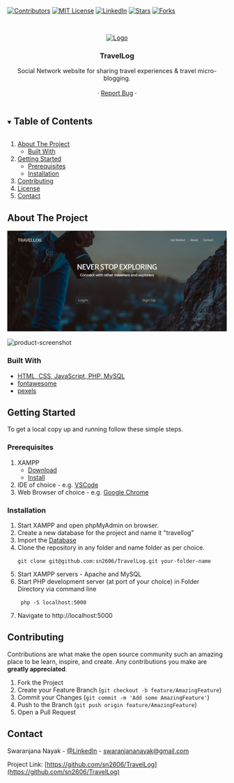 <!--
*** Thanks for checking out the Best-README-Template. If you have a suggestion
*** that would make this better, please fork the TravelLog and create a pull request
*** or simply open an issue with the tag "enhancement".
*** Thanks again! Now go create something AMAZING! :D
***
***
***
*** To avoid retyping too much info. Do a search and replace for the following:
*** sn2606, TravelLog, LinkedIn, swaranjananayak@gmail.com, TravelLog, Social Network website for sharing travel experiences & travel micro-blogging.
-->



<!-- PROJECT SHIELDS -->
<!--
*** I'm using markdown "reference style" links for readability.
*** Reference links are enclosed in brackets [ ] instead of parentheses ( ).
*** See the bottom of this document for the declaration of the reference variables
*** for contributors-url, forks-url, etc. This is an optional, concise syntax you may use.
*** https://www.markdownguide.org/basic-syntax/#reference-style-links
-->
[![Contributors][contributors-shield]][contributors-url]
[![MIT License][license-shield]][license-url]
[![LinkedIn][linkedin-shield]][linkedin-url]
[![Stars][stars-shield]][stars-url]
[![Forks][forks-shield]][forks-url]



<!-- PROJECT LOGO -->
<br />
<p align="center">
  <a href="https://github.com/sn2606/TravelLog">
    <img src="Images\alps_favicon.png" alt="Logo" width="80" height="80">
  </a>

  <h3 align="center">TravelLog</h3>

  <p align="center">
    Social Network website for sharing travel experiences & travel micro-blogging.
    <br />
    <!-- <a href="https://github.com/sn2606/TravelLog"><strong>Explore the docs »</strong></a> -->
    <br />
    <!-- <br /> -->
    <!-- <a href="https://github.com/sn2606/TravelLog">View Demo</a> -->
    ·
    <a href="https://github.com/sn2606/TravelLog/issues">Report Bug</a>
    ·
    <!-- <a href="https://github.com/sn2606/TravelLog/issues">Request Feature</a> -->
  </p>
</p>



<!-- TABLE OF CONTENTS -->
<details open="open">
  <summary><h2 style="display: inline-block">Table of Contents</h2></summary>
  <ol>
    <li>
      <a href="#about-the-project">About The Project</a>
      <ul>
        <li><a href="#built-with">Built With</a></li>
      </ul>
    </li>
    <li>
      <a href="#getting-started">Getting Started</a>
      <ul>
        <li><a href="#prerequisites">Prerequisites</a></li>
        <li><a href="#installation">Installation</a></li>
      </ul>
    </li>
    <li><a href="#contributing">Contributing</a></li>
    <li><a href="#license">License</a></li>
    <li><a href="#contact">Contact</a></li>
  </ol>
</details>



<!-- ABOUT THE PROJECT -->
## About The Project

[![Product Name Screen Shot]](https://example.com)


![product-screenshot]


### Built With

* [HTML, CSS, JavaScript, PHP, MySQL]()
* [fontawesome](https://fontawesome.com/)
* [pexels](https://www.pexels.com/)



<!-- GETTING STARTED -->
## Getting Started

To get a local copy up and running follow these simple steps.

### Prerequisites

1. XAMPP
   * [Download](https://www.apachefriends.org/download.html)
   * [Install](https://xamppguide.com/)
2. IDE of choice - e.g. [VSCode](https://code.visualstudio.com/download)
3. Web Browser of choice - e.g. [Google Chrome](https://www.google.com/intl/en_in/chrome/) 

### Installation

1. Start XAMPP and open phpMyAdmin on browser.
2. Create a new database for the project and name it "travellog"
3. Import the [Database](https://github.com/sn2606/TravelLog/blob/master/Database/travellog.sql)
4. Clone the repository in any folder and name folder as per choice.
    ```
    git clone git@github.com:sn2606/TravelLog.git your-folder-name
    ```
5. Start XAMPP servers - Apache and MySQL
6. Start PHP development server (at port of your choice) in Folder Directory via command line
   ```
    php -S localhost:5000
   ```
7. Navigate to http://localhost:5000


<!-- CONTRIBUTING -->
## Contributing

Contributions are what make the open source community such an amazing place to be learn, inspire, and create. Any contributions you make are **greatly appreciated**.

1. Fork the Project
2. Create your Feature Branch (`git checkout -b feature/AmazingFeature`)
3. Commit your Changes (`git commit -m 'Add some AmazingFeature'`)
4. Push to the Branch (`git push origin feature/AmazingFeature`)
5. Open a Pull Request


<!-- CONTACT -->
## Contact

Swaranjana Nayak - [@LinkedIn](https://www.linkedin.com/in/swaranjana-nayak/) - swaranjananayak@gmail.com

Project Link: [https://github.com/sn2606/TravelLog](https://github.com/sn2606/TravelLog)



<!-- MARKDOWN LINKS & IMAGES -->
<!-- https://www.markdownguide.org/basic-syntax/#reference-style-links -->
[contributors-shield]: https://img.shields.io/github/contributors/sn2606/TravelLog.svg?style=for-the-badge
[contributors-url]: https://github.com/sn2606/TravelLog/graphs/contributors
[forks-shield]: https://img.shields.io/github/forks/sn2606/TravelLog.svg?style=for-the-badge
[forks-url]: https://github.com/sn2606/TravelLog/network/members
[stars-shield]: https://img.shields.io/github/stars/sn2606/TravelLog.svg?style=for-the-badge
[stars-url]: https://github.com/sn2606/TravelLog/stargazers
[issues-shield]: https://img.shields.io/github/issues/sn2606/TravelLog.svg?style=for-the-badge
[issues-url]: https://github.com/sn2606/TravelLog/issues
[license-shield]: https://img.shields.io/github/license/sn2606/TravelLog.svg?style=for-the-badge
[license-url]: https://github.com/sn2606/TravelLog/blob/master/LICENSE.txt
[linkedin-shield]: https://img.shields.io/badge/-LinkedIn-black.svg?style=for-the-badge&logo=linkedin&colorB=555
[linkedin-url]: https://www.linkedin.com/in/swaranjana-nayak/
[Product Name Screen Shot]: Images/Landing-Page-SS.png
[product-screenshot]: Images/about-us-rec.gif
